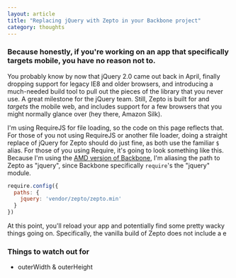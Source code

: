 ```yaml
---
layout: article
title: "Replacing jQuery with Zepto in your Backbone project"
category: thoughts
---
```


### Because honestly, if you're working on an app that specifically targets mobile, you have no reason not to.

You probably know by now that jQuery 2.0 came out back in April, finally dropping support for legacy IE8 and older browsers, and introducing a much-needed build tool to pull out the pieces of the library that you never use. A great milestone for the jQuery team. Still, Zepto is built for and *targets* the mobile web, and includes support for a few browsers that you might normally glance over (hey there, Amazon Silk).

I'm using RequireJS for file loading, so the code on this page reflects that. For those of you not using RequireJS or another file loader, doing a straight replace of jQuery for Zepto should do just fine, as both use the familiar ```$``` alias. For those of you using Require, it's going to look something like this. Because I'm using the [AMD version of Backbone](https://github.com/amdjs/backbone), I'm aliasing the path to Zepto as "jquery", since Backbone specifically ```require```'s the "jquery" module.

``` javascript
require.config({
  paths: {
    jquery: 'vendor/zepto/zepto.min'
  }
})
```

At this point, you'll reload your app and potentially find some pretty wacky things going on. Specifically, the vanilla build of Zepto does not include a e

### Things to watch out for

- outerWidth & outerHeight
